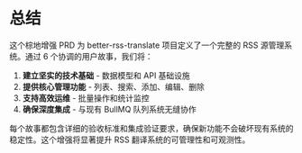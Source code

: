 # 总结

这个棕地增强 PRD 为 better-rss-translate 项目定义了一个完整的 RSS 源管理系统。通过 6 个协调的用户故事，我们将：

1. **建立坚实的技术基础** - 数据模型和 API 基础设施
2. **提供核心管理功能** - 列表、搜索、添加、编辑、删除
3. **支持高效运维** - 批量操作和统计监控
4. **确保深度集成** - 与现有 BullMQ 队列系统无缝协作

每个故事都包含详细的验收标准和集成验证要求，确保新功能不会破坏现有系统的稳定性。这个增强将显著提升 RSS 翻译系统的可管理性和可观测性。
